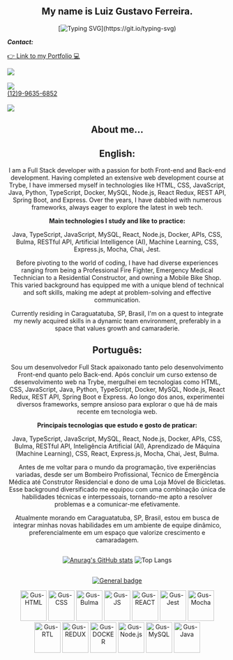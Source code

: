 <div align="center">
<h2>My name is Luiz Gustavo Ferreira.</h2>

[![Typing SVG](https://readme-typing-svg.demolab.com?font=dancing+script&size=40&pause=1000&color=10384A&multiline=true&width=435&lines=Welcome+to+my+GitHub!)](https://git.io/typing-svg)

</div>

<div>
  <p><strong><em>Contact:</strong></em></p>
  <div>
   <a href="https://gusvf.github.io/portfolio/" target="_blank" rel="noopener">
    <p>👉 Link to my Portfolio 💻</p>
   </a>
  </div>
  <div>
    <a href="https://www.linkedin.com/in/luiz-gustavo-ferreira-gusferreira/" target="_blank">
      <img src="https://img.shields.io/badge/linkedin-%230077B5.svg?style=for-the-badge&logo=linkedin&logoColor=white" target="_blank">
    </a><br></br>
  </div>
  <div>
    <img src="https://img.shields.io/badge/WhatsApp-25D366?style=for-the-badge&logo=whatsapp&logoColor=white"><br>
  </div>
  <div>
     <a href="https://wa.me/5512996356852?text=Hello%20Luiz!"> (12)9-9635-6852
     </a>
  </div></br>
   <div>
     <a href="mailto:gus.116506@gmail.com" target="_blank">
       <img src="https://img.shields.io/badge/Gmail-D14836?style=for-the-badge&logo=gmail&logoColor=white">
     </a>
   </div>
</div>

<div align="center">
 
<h2><strong>About me...</strong></h2>
</div>
<div align="center">

<h2>English:</h2>


I am a Full Stack developer with a passion for both Front-end and Back-end development. Having completed an extensive web development course at Trybe, I have immersed myself in technologies like HTML, CSS, JavaScript, Java, Python, TypeScript, Docker, MySQL, Node.js, React Redux, REST API, Spring Boot, and Express. Over the years, I have dabbled with numerous frameworks, always eager to explore the latest in web tech.

<p><strong>Main technologies I study and like to practice:</strong></p>
Java, TypeScript, JavaScript, MySQL, React, Node.js, Docker, APIs, CSS, Bulma, RESTful API, Artificial Intelligence (AI), Machine Learning, CSS, Express.js, Mocha, Chai, Jest.

Before pivoting to the world of coding, I have had diverse experiences ranging from being a Professional Fire Fighter, Emergency Medical Technician to a Residential Constructor, and owning a Mobile Bike Shop. This varied background has equipped me with a unique blend of technical and soft skills, making me adept at problem-solving and effective communication.

Currently residing in Caraguatatuba, SP, Brasil, I'm on a quest to integrate my newly acquired skills in a dynamic team environment, preferably in a space that values growth and camaraderie.

<h2>Português:</h2>

Sou um desenvolvedor Full Stack apaixonado tanto pelo desenvolvimento Front-end quanto pelo Back-end. Após concluir um curso extenso de desenvolvimento web na Trybe, mergulhei em tecnologias como HTML, CSS, JavaScript, Java, Python, TypeScript, Docker, MySQL, Node.js, React Redux, REST API, Spring Boot e Express. Ao longo dos anos, experimentei diversos frameworks, sempre ansioso para explorar o que há de mais recente em tecnologia web.

<p><strong>Principais tecnologias que estudo e gosto de praticar:</strong></p>
Java, TypeScript, JavaScript, MySQL, React, Node.js, Docker, APIs, CSS, Bulma, RESTful API, Inteligência Artificial (AI), Aprendizado de Máquina (Machine Learning), CSS, React, Express.js, Mocha, Chai, Jest, Bulma.

Antes de me voltar para o mundo da programação, tive experiências variadas, desde ser um Bombeiro Profissional, Técnico de Emergência Médica até Construtor Residencial e dono de uma Loja Móvel de Bicicletas. Esse background diversificado me equipou com uma combinação única de habilidades técnicas e interpessoais, tornando-me apto a resolver problemas e a comunicar-me efetivamente.

Atualmente morando em Caraguatatuba, SP, Brasil, estou em busca de integrar minhas novas habilidades em um ambiente de equipe dinâmico, preferencialmente em um espaço que valorize crescimento e camaradagem. 
</div>

##

<div align="center">

[![Anurag's GitHub stats](https://github-readme-stats.vercel.app/api?username=GusVF&hide=contribs,prs)](https://github.com/anuraghazra/github-readme-stats)
![Top Langs](https://github-readme-stats.vercel.app/api/top-langs/?username=GusVF&layout=compact)

</div>

<div align="center">
 
##
 
[![General badge](https://img.shields.io/badge/<Skills>-<Tools>-<COLOR>.svg)](https://shields.io/)
 
</div>
 
 
<div align="center">
  <img alt="Gus-HTML" height="70" width="60" src="https://cdn.jsdelivr.net/gh/devicons/devicon/icons/html5/html5-original.svg">
  <img alt="Gus-CSS" height="70" width="60" src="https://cdn.jsdelivr.net/gh/devicons/devicon/icons/css3/css3-original.svg">
  <img alt="Gus-Bulma" height="70" width="60" src="https://cdn.jsdelivr.net/gh/devicons/devicon/icons/bulma/bulma-plain.svg" />          
  <img alt="Gus-JS" height="70" width="60" src="https://cdn.jsdelivr.net/gh/devicons/devicon/icons/javascript/javascript-original.svg">
  <img alt="Gus-REACT" height="70" width="60" src="https://cdn.jsdelivr.net/gh/devicons/devicon/icons/react/react-original.svg">
  <img alt="Gus-Jest" height="70" width="60" src="https://cdn.jsdelivr.net/gh/devicons/devicon/icons/jest/jest-plain.svg">
  <img alt="Gus-Mocha" height="70" width="60" src="https://cdn.jsdelivr.net/gh/devicons/devicon/icons/mocha/mocha-plain.svg" />
  <img alt="Gus-RTL" height="70" width="60" src="https://testing-library.com/img/logo-large.png" alt="rtl icon">
  <img alt="Gus-REDUX" height="70" width="60" src="https://cdn.jsdelivr.net/gh/devicons/devicon/icons/redux/redux-original.svg" />
  <img alt="Gus-DOCKER" height="70" width="60" src="https://cdn.jsdelivr.net/gh/devicons/devicon/icons/docker/docker-plain.svg" />
  <img alt="Gus-Node.js" height="70" width="60" src="https://cdn.jsdelivr.net/gh/devicons/devicon/icons/nodejs/nodejs-original-wordmark.svg"/>
  <img alt="Gus-MySQL" height="70" width="60" src="https://cdn.jsdelivr.net/gh/devicons/devicon/icons/mysql/mysql-original-wordmark.svg" />
  <img alt="Gus-Java" height="70" width="60" src="https://cdn.jsdelivr.net/gh/devicons/devicon/icons/java/java-original-wordmark.svg" />
          
</div>
